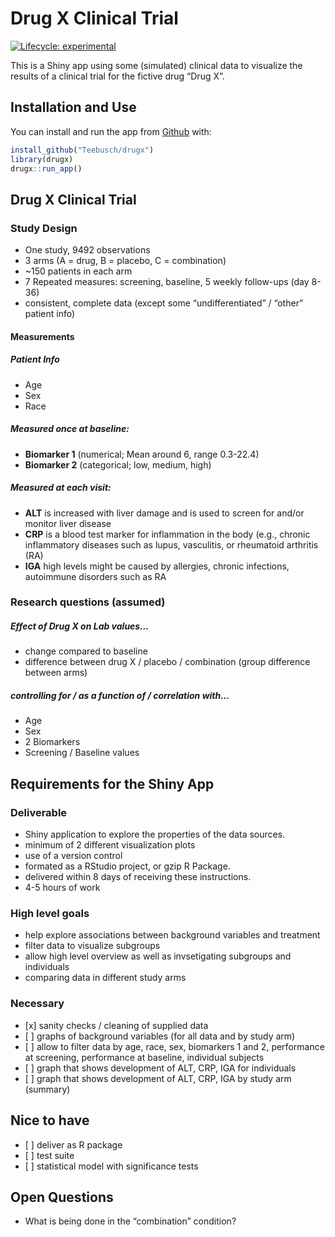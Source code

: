 
<!-- README.md is generated from README.Rmd. Please edit that file -->

# Drug X Clinical Trial

<!-- badges: start -->

[![Lifecycle:
experimental](https://img.shields.io/badge/lifecycle-experimental-orange.svg)](https://www.tidyverse.org/lifecycle/#experimental)
<!-- badges: end -->

This is a Shiny app using some (simulated) clinical data to visualize
the results of a clinical trial for the fictive drug “Drug X”.

## Installation and Use

You can install and run the app from
[Github](https://github.com/teebusch/drugx) with:

``` r
install_github("Teebusch/drugx")
library(drugx)
drugx::run_app()
```

## Drug X Clinical Trial

### Study Design

  - One study, 9492 observations
  - 3 arms (A = drug, B = placebo, C = combination)
  - ~150 patients in each arm
  - 7 Repeated measures: screening, baseline, 5 weekly follow-ups (day
    8-36)
  - consistent, complete data (except some “undifferentiated” / “other”
    patient info)

#### Measurements

##### Patient Info

  - Age
  - Sex
  - Race

##### Measured once at baseline:

  - **Biomarker 1** (numerical; Mean around 6, range 0.3-22.4)
  - **Biomarker 2** (categorical; low, medium, high)

##### Measured at each visit:

  - **ALT** is increased with liver damage and is used to screen for
    and/or monitor liver disease
  - **CRP** is a blood test marker for inflammation in the body (e.g.,
    chronic inflammatory diseases such as lupus, vasculitis, or
    rheumatoid arthritis (RA)
  - **IGA** high levels might be caused by allergies, chronic
    infections, autoimmune disorders such as RA

### Research questions (assumed)

##### Effect of Drug X on Lab values…

  - change compared to baseline
  - difference between drug X / placebo / combination (group difference
    between arms)

##### controlling for / as a function of / correlation with…

  - Age
  - Sex
  - 2 Biomarkers
  - Screening / Baseline values

## Requirements for the Shiny App

### Deliverable

  - Shiny application to explore the properties of the data sources.
  - minimum of 2 different visualization plots
  - use of a version control
  - formated as a RStudio project, or gzip R Package.
  - delivered within 8 days of receiving these instructions.
  - 4-5 hours of work

### High level goals

  - help explore associations between background variables and treatment
  - filter data to visualize subgroups
  - allow high level overview as well as invsetigating subgroups and
    individuals
  - comparing data in different study arms

### Necessary

  - \[x\] sanity checks / cleaning of supplied data
  - \[ \] graphs of background variables (for all data and by study arm)
  - \[ \] allow to filter data by age, race, sex, biomarkers 1 and 2,
    performance at screening, performance at baseline, individual
    subjects
  - \[ \] graph that shows development of ALT, CRP, IGA for individuals
  - \[ \] graph that shows development of ALT, CRP, IGA by study arm
    (summary)

## Nice to have

  - \[ \] deliver as R package
  - \[ \] test suite
  - \[ \] statistical model with significance tests

## Open Questions

  - What is being done in the “combination” condition?
